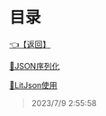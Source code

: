 # 目录  


[👈【返回】](/--目录--/C#高级)  


[📜JSON序列化](/C#高级/XML和JSON序列化/JSON序列化)  

[📜LitJson使用](/C#高级/XML和JSON序列化/LitJson使用)  







> 2023/7/9 2:55:58
